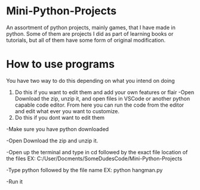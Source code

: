 # Mini-Python-Projects
An assortment of python projects, mainly games, that I have made in python. Some of them are projects I did as part of learning books or tutorials, but all of them have some form of original modification.
# How to use programs
You have two way to do this depending on what you intend on doing
1. Do this if you want to edit them and add your own features or flair
-Open Download the zip, unzip it, and open files in VSCode or another python capable code editor. From here you can run the code from the editor and edit what ever you want to customize.
2. Do this if you dont want to edit them
   
-Make sure you have python downloaded

-Open Download the zip and unzip it.

-Open up the terminal and type in cd followed by the exact file location of the files EX: C:/User/Docments/SomeDudesCode/Mini-Python-Projects

-Type python followed by the file name EX: python hangman.py

-Run it
